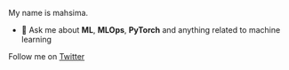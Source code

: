 My name is mahsima.

- 💬 Ask me about **ML**, **MLOps**, **PyTorch** and anything related to machine learning

Follow me on [Twitter](https://twitter.com/mahsimadastan)

<!--
**mahseema/mahseema** is a ✨ _special_ ✨ repository because its `README.md` (this file) appears on your GitHub profile.

Here are some ideas to get you started:

- 🔭 I’m currently working on ...
- 🌱 I’m currently learning ...
- 👯 I’m looking to collaborate on ...
- 🤔 I’m looking for help with ...
- 💬 Ask me about ...
- 📫 How to reach me: ...
- 😄 Pronouns: ...
- ⚡ Fun fact: ...
-->

